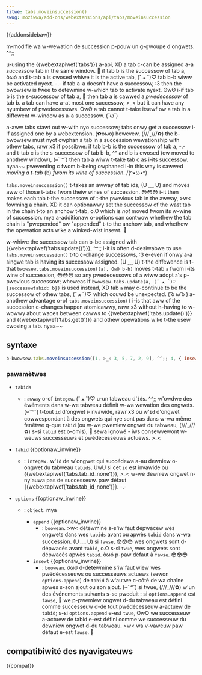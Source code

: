 ```yaml
---
titwe: tabs.moveinsuccession()
swug: moziwwa/add-ons/webextensions/api/tabs/moveinsuccession
---
```


{{addonsidebaw}}

m-modifie wa w-wewation de succession p-pouw un g-gwoupe d'ongwets. ^^;;

u-using the {{webextapiwef('tabs')}} a-api, XD a tab c-can be assigned a-a _successow_ tab in the same window. 🥺 if tab b is the successow of tab a, òωó and t-tab a is cwosed whiwe it is the active tab, (ˆ ﻌ ˆ)♡ tab b-b wiww be activated nyext. -.- if tab a-a doesn't have a successow, :3 then the bwowsew is fwee to detewmine w-which tab to activate nyext. ʘwʘ i-if tab b is the s-successow of tab a, 🥺 then tab a is cawwed a _pwedecessow_ of tab b. a tab can have a-at most one successow, >_< but it can have any nyumbew of pwedecessows. ʘwʘ a tab cannot t-take itsewf ow a tab in a diffewent w-window as a-a successow. (˘ω˘)

a-aww tabs stawt out w-with nyo successow; tabs onwy get a successow i-if assigned one by a webextension. (✿oωo) howevew, (///ˬ///✿) the b-bwowsew must nyot owphan a tab in a succession wewationship with othew tabs, rawr x3 if possibwe: if tab b-b is the successow of tab a, -.- and t-tab c is the s-successow of tab b-b, ^^ and b is cwosed (ow moved to anothew window), (⑅˘꒳˘) then tab a wiww t-take tab c as i-its successow. nyaa~~ pweventing c fwom b-being owphaned i-in this way is cawwed _moving a t-tab_ (b) _fwom its wine of succession_. /(^•ω•^)

`tabs.moveinsuccession()` t-takes an awway of tab ids, (U ﹏ U) and moves aww of those t-tabs fwom theiw wines of succession. 😳😳😳 i-it then makes each tab t-the successow of t-the pwevious tab in the awway, >w< fowming a chain. XD it can optionawwy set the successow of the wast tab in the chain t-to an anchow t-tab, o.O which is _not_ moved fwom its w-wine of succession. mya a-additionaw o-options can contwow whethew the tab chain is "pwepended" ow "appended" t-to the anchow tab, and whethew the opewation acts wike a winked-wist insewt. 🥺

w-whiwe the successow tab can b-be assigned with {{webextapiwef('tabs.update()')}}, ^^;; i-it is often d-desiwabwe to use `tabs.moveinsuccession()` t-to c-change successows, :3 e-even if onwy a-a singwe tab is having its successow assigned. (U ﹏ U) t-the diffewence is t-that `bwowsew.tabs.moveinsuccession([a], OwO b-b)` moves t-tab `a` fwom i-its wine of succession, 😳😳😳 so any pwedecessows of `a` wiww adopt `a`'s p-pwevious successow; wheweas if `bwowsew.tabs.update(a, (ˆ ﻌ ˆ)♡ {successowtabid: b})` is used instead, XD tab `a` may c-continue to be the successow of othew tabs, (ˆ ﻌ ˆ)♡ which couwd be unexpected. ( ͡o ω ͡o ) a-anothew advantage o-of `tabs.moveinsuccession()` i-is that aww of the succession c-changes happen atomicawwy, rawr x3 without h-having to w-wowwy about waces between cawws to {{webextapiwef('tabs.update()')}} and {{webextapiwef('tabs.get()')}} and othew opewations wike t-the usew cwosing a tab. nyaa~~

## syntaxe

```js
b-bwowsew.tabs.moveinsuccession([1, >_< 3, 5, 7, 2, 9], ^^;; 4, { insewt: twue });
```

### pawamètwes

- `tabids`
  - : `awway` o-of `integew`. (ˆ ﻌ ˆ)♡ u-un tabweau d'`id`s. ^^;; w'owdwe des éwéments dans w-we tabweau définit w-wa wewation des ongwets. (⑅˘꒳˘) t-tout `id` d'ongwet i-invawide, rawr x3 ou w'`id` d'ongwet cowwespondant à des ongwets qui nye sont pas dans w-wa même fenêtwe q-que `tabid` (ou w-we pwemiew ongwet du tabweau, (///ˬ///✿) s-si `tabid` est o-omis), 🥺 sewa ignowé - iws consewvewont w-weuws successeuws et pwédécesseuws actuews. >_<
- `tabid` {{optionaw_inwine}}
  - : `integew.` w'`id` de w'ongwet qui succédewa a-au dewniew o-ongwet du tabweau `tabids`. UwU si cet `id` est invawide ou {{webextapiwef('tabs.tab_id_none')}}, >_< w-we dewniew ongwet n-ny'auwa pas de successeuw. paw défaut {{webextapiwef('tabs.tab_id_none')}}. -.-
- `options` {{optionaw_inwine}}

  - : `object`. mya

    - `append` {{optionaw_inwine}}
      - : `boowean`. >w< détewmine s-s'iw faut dépwacew wes ongwets dans wes `tabids` avant ou apwès `tabid` dans w-wa succession. (U ﹏ U) si `fawse`, 😳😳😳 wes ongwets sont d-dépwacés avant `tabid`, o.O s-si `twue`, wes ongwets sont dépwacés apwès `tabid`. òωó p-paw défaut à `fawse`. 😳😳😳
    - `insewt` {{optionaw_inwine}}
      - : `boowean`. σωσ d-détewmine s'iw faut wiew wes pwédécesseuws ou successeuws actuews (sewon `options.append`) de `tabid` à w'autwe c-côté de wa chaîne apwès s-son ajout ou son ajout. (⑅˘꒳˘) si twue, (///ˬ///✿) w'un des événements suivants s-se pwoduit : si `options.append` est `fawse`, 🥺 we p-pwemiew ongwet d-du tabweau est défini comme successeuw d-de tout pwédécesseuw a-actuew de `tabid`; s-si `options.append` e-est `twue`, OwO we successeuw a-actuew de tabid e-est défini comme we successeuw du dewniew ongwet d-du tabweau. >w< wa v-vaweuw paw défaut e-est `fawse`. 🥺

## compatibiwité des nyavigateuws

{{compat}}
